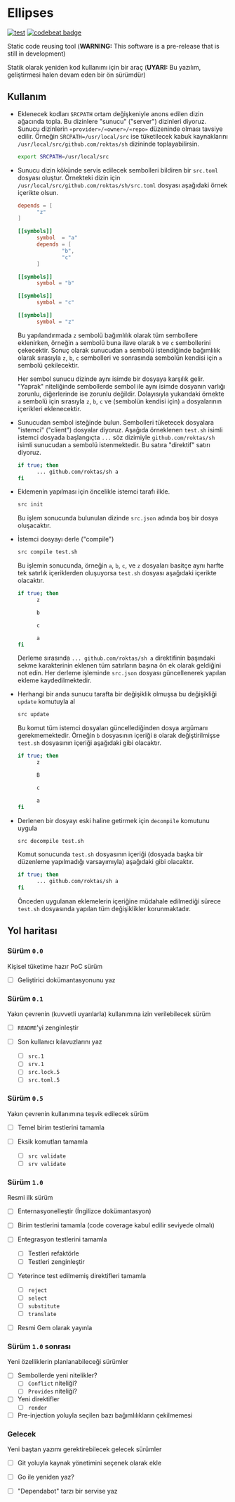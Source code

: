 Ellipses
========

[![test](https://github.com/alaturka/ellipses/actions/workflows/test.yml/badge.svg)](https://github.com/alaturka/ellipses/actions/workflows/test.yml)
[![codebeat badge](https://codebeat.co/badges/3828d0b1-bdac-4028-92a4-33055a74ecae)](https://codebeat.co/projects/github-com-alaturka-ellipses-master)

Static code reusing tool (**WARNING:** This software is a pre-release that is still in development)

Statik olarak yeniden kod kullanımı için bir araç (**UYARI:** Bu yazılım, geliştirmesi halen devam eden bir ön sürümdür)

Kullanım
--------

- Eklenecek kodları `SRCPATH` ortam değişkeniyle anons edilen dizin ağacında topla.  Bu dizinlere "sunucu" ("server")
  dizinleri diyoruz.  Sunucu dizinlerin `«provider»/«owner»/«repo»` düzeninde olması tavsiye edilir.  Örneğin
  `SRCPATH=/usr/local/src` ise tüketilecek kabuk kaynaklarını `/usr/local/src/github.com/roktas/sh` dizininde
  toplayabilirsin.

  ```sh
  export SRCPATH=/usr/local/src
  ```

- Sunucu dizin kökünde servis edilecek sembolleri bildiren bir `src.toml` dosyası oluştur.  Örnekteki dizin için
  `/usr/local/src/github.com/roktas/sh/src.toml` dosyası aşağıdaki örnek içerikte olsun.

  ```toml
  depends = [
        "z"
  ]

  [[symbols]]
        symbol  = "a"
        depends = [
                "b",
                "c"
        ]

  [[symbols]]
        symbol = "b"

  [[symbols]]
        symbol = "c"

  [[symbols]]
        symbol = "z"
  ```

  Bu yapılandırmada `z` sembolü bağımlılık olarak tüm sembollere eklenirken, örneğin `a` sembolü buna ilave olarak `b`
  ve `c` sembollerini çekecektir.  Sonuç olarak sunucudan `a` sembolü istendiğinde bağımlılık olarak sırasıyla `z`, `b`,
  `c` sembolleri ve sonrasında sembolün kendisi için `a` sembolü çekilecektir.

  Her sembol sunucu dizinde aynı isimde bir dosyaya karşılık gelir.  "Yaprak" niteliğinde sembollerde sembol ile aynı
  isimde dosyanın varlığı zorunlu, diğerlerinde ise zorunlu değildir.  Dolayısıyla yukarıdaki örnekte `a` sembolü için
  sırasıyla `z`, `b`, `c` ve (sembolün kendisi için) `a` dosyalarının içerikleri eklenecektir.

- Sunucudan sembol isteğinde bulun.  Sembolleri tüketecek dosyalara "istemci" ("client") dosyalar diyoruz.  Aşağıda
  örneklenen `test.sh` isimli istemci dosyada başlangıçta `...` söz dizimiyle `github.com/roktas/sh` isimli sunucudan
  `a` sembolü istenmektedir.  Bu satıra "direktif" satırı diyoruz.

  ```sh
  if true; then
        ... github.com/roktas/sh a
  fi
  ```

- Eklemenin yapılması için öncelikle istemci tarafı ilkle.

  ```sh
  src init
  ```

  Bu işlem sonucunda bulunulan dizinde `src.json` adında boş bir dosya oluşacaktır.

- İstemci dosyayı derle ("compile")

  ```sh
  src compile test.sh
  ```

  Bu işlemin sonucunda, örneğin `a`, `b`, `c`, ve `z` dosyaları basitçe aynı harfte tek satırlık içeriklerden oluşuyorsa
  `test.sh` dosyası aşağıdaki içerikte olacaktır.

  ```sh
  if true; then
        z

        b

        c

        a
  fi
  ```

  Derleme sırasında `... github.com/roktas/sh a` direktifinin başındaki sekme karakterinin eklenen tüm satırların başına
  ön ek olarak geldiğini not edin.  Her derleme işleminde `src.json` dosyası güncellenerek yapılan ekleme kaydedilmektedir.

- Herhangi bir anda sunucu tarafta bir değişiklik olmuşsa bu değişikliği `update` komutuyla al

  ```sh
  src update
  ```

  Bu komut tüm istemci dosyaları güncellediğinden dosya argümanı gerekmemektedir.  Örneğin `b` dosyasının içeriği `B`
  olarak değiştirilmişse `test.sh` dosyasının içeriği aşağıdaki gibi olacaktır.

  ```sh
  if true; then
        z

        B

        c

        a
  fi
  ```

- Derlenen bir dosyayı eski haline getirmek için `decompile` komutunu uygula

  ```sh
  src decompile test.sh
  ```

  Komut sonucunda `test.sh` dosyasının içeriği (dosyada başka bir düzenleme yapılmadığı varsayımıyla) aşağıdaki gibi
  olacaktır.

  ```sh
  if true; then
        ... github.com/roktas/sh a
  fi
  ```

  Önceden uygulanan eklemelerin içeriğine müdahale edilmediği sürece `test.sh` dosyasında yapılan tüm değişiklikler
  korunmaktadır.

Yol haritası
------------

### Sürüm `0.0`

Kişisel tüketime hazır PoC sürüm

- [ ] Geliştirici dokümantasyonunu yaz

### Sürüm `0.1`

Yakın çevrenin (kuvvetli uyarılarla) kullanımına izin verilebilecek sürüm

- [ ] `README`'yi zenginleştir

- [ ] Son kullanıcı kılavuzlarını yaz
  * [ ] `src.1`
  * [ ] `srv.1`
  * [ ] `src.lock.5`
  * [ ] `src.toml.5`

### Sürüm `0.5`

Yakın çevrenin kullanımına teşvik edilecek sürüm

- [ ] Temel birim testlerini tamamla

- [ ] Eksik komutları tamamla
  * [ ] `src validate`
  * [ ] `srv validate`

### Sürüm `1.0`

Resmi ilk sürüm

- [ ] Enternasyonelleştir (İngilizce dokümantasyon)

- [ ] Birim testlerini tamamla (code coverage kabul edilir seviyede olmalı)

- [ ] Entegrasyon testlerini tamamla
  * [ ] Testleri refaktörle
  * [ ] Testleri zenginleştir

- [ ] Yeterince test edilmemiş direktifleri tamamla
  * [ ] `reject`
  * [ ] `select`
  * [ ] `substitute`
  * [ ] `translate`

- [ ] Resmi Gem olarak yayınla

### Sürüm `1.0` sonrası

Yeni özelliklerin planlanabileceği sürümler

- [ ] Sembollerde yeni nitelikler?
  * [ ] `Conflict` niteliği?
  * [ ] `Provides` niteliği?

- [ ] Yeni direktifler
  * [ ] `render`

- [ ] Pre-injection yoluyla seçilen bazı bağımlılıkların çekilmemesi

### Gelecek

Yeni baştan yazımı gerektirebilecek gelecek sürümler

- [ ] Git yoluyla kaynak yönetimini seçenek olarak ekle

- [ ] Go ile yeniden yaz?

- [ ] "Dependabot" tarzı bir servise yaz
